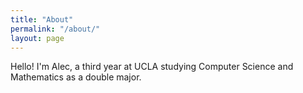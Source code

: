 ```yaml
---
title: "About"
permalink: "/about/"
layout: page
---
```

Hello!
I'm Alec, a third year at UCLA studying Computer Science and Mathematics as a double major.
